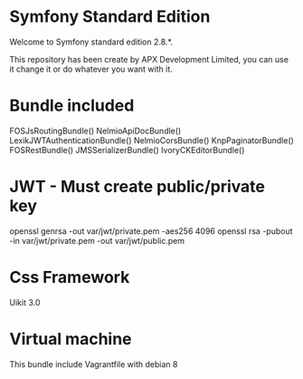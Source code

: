 Symfony Standard Edition
========================

Welcome to Symfony standard edition 2.8.*.

This repository has been create by APX Development Limited, you can use it change it or do whatever you want with it.

Bundle included 
========================
FOSJsRoutingBundle()
NelmioApiDocBundle()
LexikJWTAuthenticationBundle()
NelmioCorsBundle()
KnpPaginatorBundle()
FOSRestBundle()
JMSSerializerBundle()
IvoryCKEditorBundle()

JWT - Must create public/private key
========================
openssl genrsa -out var/jwt/private.pem -aes256 4096
openssl rsa -pubout -in var/jwt/private.pem -out var/jwt/public.pem


Css Framework
========================
Uikit 3.0

Virtual machine
========================
This bundle include Vagrantfile with debian 8